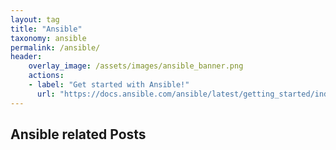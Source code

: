 ```yaml
---
layout: tag
title: "Ansible"
taxonomy: ansible
permalink: /ansible/
header:
    overlay_image: /assets/images/ansible_banner.png
    actions:
    - label: "Get started with Ansible!"
      url: "https://docs.ansible.com/ansible/latest/getting_started/index.html"
---
```


<h2>Ansible related Posts</h2>